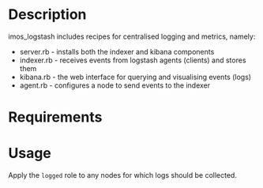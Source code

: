 Description
===========

imos_logstash includes recipes for centralised logging and metrics, namely:

* server.rb - installs both the indexer and kibana components
* indexer.rb - receives events from logstash agents (clients) and stores them
* kibana.rb - the web interface for querying and visualising events (logs)
* agent.rb - configures a node to send events to the indexer

Requirements
============

Usage
=====

Apply the `logged` role to any nodes for which logs should be collected.
